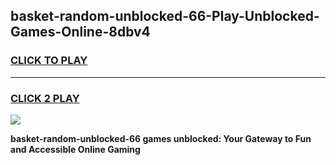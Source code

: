 
## basket-random-unblocked-66-Play-Unblocked-Games-Online-8dbv4
<h3>
<a href="https://premium76.site?title=basket-random-unblocked-66&ref=24A">CLICK TO PLAY</a></h3>
<hr>

<h3>
<a href="https://premium76.site?title=basket-random-unblocked-66&ref=24A">CLICK 2 PLAY</a>
  
</h3>

<a href="https://premium76.site?title=basket-random-unblocked-66&ref=24A"><img src="https://clearcache.store/games.png"></a>


**basket-random-unblocked-66 games unblocked: Your Gateway to Fun and Accessible Online Gaming**
